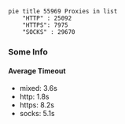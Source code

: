 
```mermaid
pie title 55969 Proxies in list
    "HTTP" : 25092
    "HTTPS": 7975
    "SOCKS" : 29670
```

### Some Info
#### Average Timeout

- mixed: 3.6s
- http: 1.8s
- https: 8.2s
- socks: 5.1s